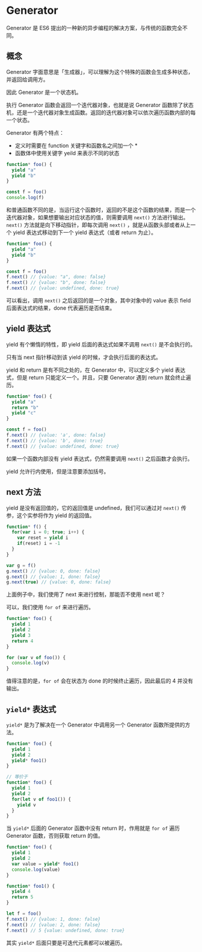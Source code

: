 # Generator

Generator 是 ES6 提出的一种新的异步编程的解决方案，与传统的函数完全不同。

## 概念

Generator 字面意思是「生成器」，可以理解为这个特殊的函数会生成多种状态，并返回给调用方。

因此 Generator 是一个状态机。

执行 Generator 函数会返回一个迭代器对象，也就是说 Generator 函数除了状态机，还是一个迭代器对象生成函数。返回的迭代器对象可以依次遍历函数内部的每一个状态。

Generator 有两个特点：

*   定义时需要在 function 关键字和函数名之间加一个 *
*   函数体中使用关键字 yeild 来表示不同的状态

```js
function* foo() {
  yield "a"
  yield "b"
}

const f = foo()
console.log(f)
```

和普通函数不同的是，当运行这个函数时，返回的不是这个函数的结果，而是一个迭代器对象，如果想要输出对应状态的值，则需要调用 `next()` 方法进行输出。`next()` 方法就是向下移动指针，即每次调用 `next()` ，就是从函数头部或者从上一个 yield 表达式移动到下一个 yield 表达式（或者 return 为止）。

```js
function* foo() {
  yield "a"
  yield "b"
}

const f = foo()
f.next() // {value: "a", done: false}
f.next() // {value: "b", done: false}
f.next() // {value: undefined, done: true}
```

可以看出，调用 `next()` 之后返回的是一个对象，其中对象中的 value 表示 field 后面表达式的结果，done 代表遍历是否结束。

## yield 表达式

yield 有个懒惰的特性，即 yield 后面的表达式如果不调用 `next()` 是不会执行的。

只有当 next 指针移动到该 yield 的时候，才会执行后面的表达式。

yield 和 return 是有不同之处的，在 Generator 中，可以定义多个 yield 表达式，但是 return 只能定义一个。并且，只要 Generator 遇到 return 就会终止遍历。

```js
function* foo() {
  yield "a"
  return "b"
  yield "c"
}

const f = foo()
f.next() // {value: 'a', done: false}
f.next() // {value: 'b', done: true}
f.next() // {value: undefined, done: true}
```

如果一个函数内部没有 yield 表达式，仍然需要调用 `next()` 之后函数才会执行。

yield 允许行内使用，但是注意要添加括号。

## next 方法

yield 是没有返回值的，它的返回值是 undefined，我们可以通过对 `next()` 传参，这个实参将作为 yield 的返回值。

```js
function* f() {
  for(var i = 0; true; i++) {
    var reset = yield i
    if(reset) i = -1
  }
}

var g = f()
g.next() // {value: 0, done: false}
g.next() // {value: 1, done: false}
g.next(true) // {value: 0, done: false}
```

上面例子中，我们使用了 next 来进行控制，那能否不使用 next 呢？

可以，我们使用 `for of` 来进行遍历。

```js
function* foo() {
  yield 1
  yield 2
  yield 3
  return 4
}

for (var v of foo()) {
  console.log(v)
}
```

值得注意的是，`for of` 会在状态为 done 的时候终止遍历，因此最后的 4 并没有输出。

## `yield*` 表达式

`yield*` 是为了解决在一个 Generator 中调用另一个 Generator 函数所提供的方法。

```js
function* foo() {
  yield 1
  yield 2
  yield* foo1()
}

// 等价于
function* foo() {
  yield 1
  yield 2
  for(let v of foo1()) {
    yield v
  }
}
```

当 `yield*` 后面的 Generator 函数中没有 return 时，作用就是 `for of` 遍历 Generator 函数，否则获取 return 的值。

```js
function* foo() {
  yield 1
  yield 2
  var value = yield* foo1()
  console.log(value)
}

function* foo1() {
  yield 4
  return 5
}

let f = foo()
f.next() // {value: 1, done: false}
f.next() // {value: 2, done: false}
f.next() // 5 {value: undefined, done: true}
```

其实 `yield*` 后面只要是可迭代元素都可以被遍历。


